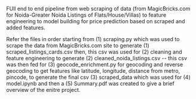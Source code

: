 FUll end to end pipeline from web scraping of data (from MagicBricks.com for Noida-Greater Noida Listings of Flats/House/Villas) to feature engineering to model building for price prediction based on scraped and added features.

Refer the files in order starting from (1) scraping.py which was used to scrape the data from MagicBricks.com site to generate (1) scraped_listings_cards.csv then, this csv was used for (2) cleaning and feature engineering to generate (2) cleaned_noida_listings.csv -- this csv was then fed for (3) geocode_enrichment.py for geocoding and reverse geocoding to get features like latitude, longitude, distance from metro, pincode, to generate the final csv (3) scraped_data which was used for (4) model.ipynb and then a (5) Summary.pdf was created to give a brief overview of the enitre project.
